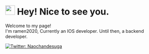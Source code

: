 
<h1><img src="https://user-images.githubusercontent.com/62822536/152673697-a510a664-2f00-4f1a-93df-485cff11cd41.gif" width="30"/> Hey! Nice to see you.</h1>

<p>Welcome to my page! </br> I'm ramen2020, Currently an IOS developer. Until then, a backend developer.</p>
<p>
  <a href="https://twitter.com/Naochandesuga" target="_blank">
    <img alt="Twitter: Naochandesuga" src="https://img.shields.io/twitter/follow/Naochandesuga.svg?style=social" />
  </a>
</p>

